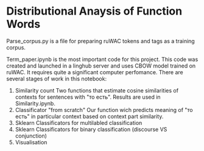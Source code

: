 # Distributional Anaysis of Function Words

Parse_corpus.py is a file for preparing ruWAC tokens and tags as a training corpus.

Term_paper.ipynb is the most important code for this project. This code was created and launched in a linghub server and uses CBOW model trained on ruWAC. It requires quite a significant computer perfomance.
There are several stages of work in this notebook:
1. Similarity count
Two functions that estimate cosine similarities of contexts for sentences with "то есть". Results are used in Similarity.ipynb.
2. Classificator "from scratch"
Our function wich predicts meaning of "то есть" in particular context based on context part similarity.
3. Sklearn Classificators for multilabled classification
4. Sklearn Classificators for binary classification (discourse VS conjunction)
5. Visualisation
